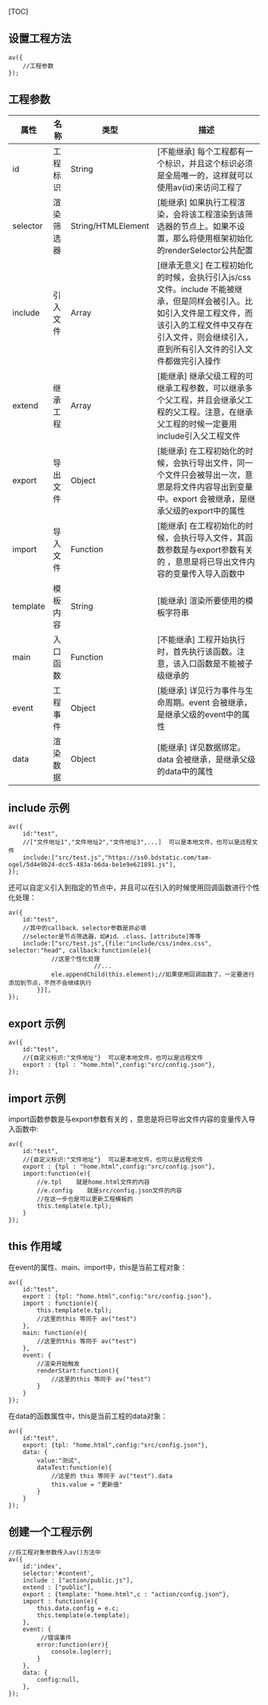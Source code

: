 [TOC]
## 设置工程方法
```
av({
    //工程参数
});
```
## 工程参数
|   属性  |  名称 |  类型 |  描述 |
| --- | --- | --- | --- | 
|   id  |  工程标识 | String |  [不能继承] 每个工程都有一个标识，并且这个标识必须是全局唯一的，这样就可以使用av(id)来访问工程了 |
|   selector  | 渲染筛选器 | String/HTMLElement |  [能继承] 如果执行工程渲染，会将该工程渲染到该筛选器的节点上。如果不设置，那么将使用框架初始化的renderSelector公共配置 |
|   include | 引入文件 | Array |  [继承无意义] 在工程初始化的时候，会执行引入js/css文件。include 不能被继承，但是同样会被引入。比如引入文件是工程文件，而该引入的工程文件中又存在引入文件，则会继续引入，直到所有引入文件的引入文件都做完引入操作 |
|   extend | 继承工程 | Array |   [能继承] 继承父级工程的可继承工程参数，可以继承多个父工程，并且会继承父工程的父工程。注意，在继承父工程的时候一定要用include引入父工程文件 |
|   export | 导出文件 | Object |  [能继承] 在工程初始化的时候，会执行导出文件，同一个文件只会被导出一次，意思是将文件内容导出到变量中。export 会被继承，是继承父级的export中的属性  |
|   import | 导入文件 | Function |  [能继承] 在工程初始化的时候，会执行导入文件，其函数参数是与export参数有关的 ，意思是将已导出文件内容的变量传入导入函数中  |
|   template | 模板内容 | String |   [能继承] 渲染所要使用的模板字符串  |
|   main  | 入口函数 | Function |   [不能继承] 工程开始执行时，首先执行该函数。注意，该入口函数是不能被子级继承的  |
|   event | 工程事件 | Object |   [能继承] 详见行为事件与生命周期。event 会被继承，是继承父级的event中的属性  |
|   data | 渲染数据 | Object |   [能继承] 详见数据绑定。data 会被继承，是继承父级的data中的属性  |


## include 示例
```
av({
    id:"test",
    //["文件地址1","文件地址2","文件地址3",...]  可以是本地文件，也可以是远程文件
    include:["src/test.js","https://ss0.bdstatic.com/tam-ogel/5d4e9b24-dcc5-483a-b6da-be1e9e621891.js"],
});
```
还可以自定义引入到指定的节点中，并且可以在引入的时候使用回调函数进行个性化处理：
```
av({
    id:"test",
    //其中的callback、selector参数是非必填
    //selector是节点筛选器，如#id、.class、[attribute]等等
    include:["src/test.js",{file:"include/css/index.css", selector:"head", callback:function(ele){
			//这里个性化处理
                        //...
			ele.appendChild(this.element);//如果使用回调函数了，一定要进行添加到节点，不然不会继续执行
		}}],
});
```
## export 示例
```
av({
    id:"test",
    //{自定义标识:"文件地址"}  可以是本地文件，也可以是远程文件
    export : {tpl : "home.html",config:"src/config.json"},
});
```
## import 示例
import函数参数是与export参数有关的 ，意思是将已导出文件内容的变量传入导入函数中:
```
av({
    id:"test",
    //{自定义标识:"文件地址"}  可以是本地文件，也可以是远程文件
    export : {tpl : "home.html",config:"src/config.json"},
    import:function(e){
        //e.tpl    就是home.html文件的内容
        //e.config    就是src/config.json文件的内容
        //在这一步也是可以更新工程模板的
        this.template(e.tpl);
    }
});
```
## this 作用域
在event的属性、main、import中，this是当前工程对象：
```
av({
    id:"test",
    export : {tpl: "home.html",config:"src/config.json"},
    import : function(e){
        this.template(e.tpl);
        //这里的this 等同于 av("test")
    },
    main: function(e){
        //这里的this 等同于 av("test")
    },
    event: {
        //渲染开始触发
        renderStart:function(){
            //这里的this 等同于 av("test")
        }
    }
});
```
在data的函数属性中，this是当前工程的data对象：
```
av({
    id:"test",
    export: {tpl: "home.html",config:"src/config.json"},
    data: {
        value:"测试",
        dataTest:function(e){
            //这里的 this 等同于 av("test").data
            this.value = "更新值"
        }
    }
});
```

## 创建一个工程示例
```
//将工程对象参数传入av()方法中
av({
    id:'index',
    selector:'#content',
    include : ["action/public.js"], 
    extend : ["public"], 
    export : {template: "home.html",c : "action/config.json"},
    import : function(e){
        this.data.config = e.c;
        this.template(e.template);
    },
    event: {
         //错误事件
        error:function(err){
            console.log(err);
        }
    },
    data: {
        config:null,
    },
});
```